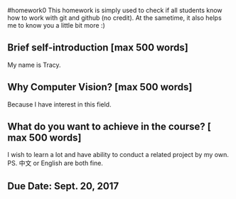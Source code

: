 #homework0
This homework is simply used to check if all students know how to work with git and github (no credit).
At the sametime, it also helps me to know you a little bit more :)

## Brief self-introduction [max 500 words]
My name is Tracy.
## Why Computer Vision? [max 500 words]
Because I have interest in this field.
## What do you want to achieve in the course? [ max 500 words]
I wish to learn a lot and have ability to conduct a related project by my own.
PS. 中文 or English are both fine.

## Due Date: Sept. 20, 2017
